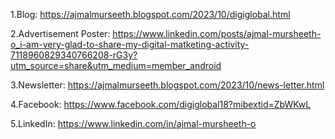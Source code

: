 1.Blog: https://ajmalmurseeth.blogspot.com/2023/10/digiglobal.html  

2.Advertisement Poster:  https://www.linkedin.com/posts/ajmal-mursheeth-o_i-am-very-glad-to-share-my-digital-matketing-activity-7118960829340766208-rG3y?utm_source=share&utm_medium=member_android   

3.Newsletter:  https://ajmalmurseeth.blogspot.com/2023/10/news-letter.html   

4.Facebook:  https://www.facebook.com/digiglobal18?mibextid=ZbWKwL    

5.LinkedIn:  https://www.linkedin.com/in/ajmal-mursheeth-o   
